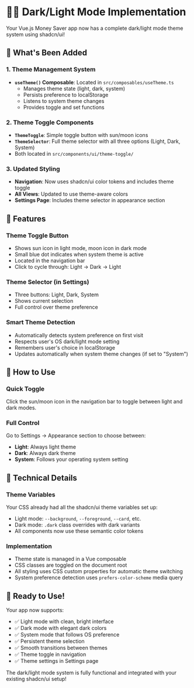 # 🌙✨ Dark/Light Mode Implementation

Your Vue.js Money Saver app now has a complete dark/light mode theme system using shadcn/ui!

## 🎨 **What's Been Added**

### 1. **Theme Management System**
- **`useTheme()` Composable**: Located in `src/composables/useTheme.ts`
  - Manages theme state (light, dark, system)
  - Persists preference to localStorage
  - Listens to system theme changes
  - Provides toggle and set functions

### 2. **Theme Toggle Components**
- **`ThemeToggle`**: Simple toggle button with sun/moon icons
- **`ThemeSelector`**: Full theme selector with all three options (Light, Dark, System)
- Both located in `src/components/ui/theme-toggle/`

### 3. **Updated Styling**
- **Navigation**: Now uses shadcn/ui color tokens and includes theme toggle
- **All Views**: Updated to use theme-aware colors
- **Settings Page**: Includes theme selector in appearance section

## 🚀 **Features**

### **Theme Toggle Button** 
- Shows sun icon in light mode, moon icon in dark mode
- Small blue dot indicates when system theme is active
- Located in the navigation bar
- Click to cycle through: Light → Dark → Light

### **Theme Selector** (in Settings)
- Three buttons: Light, Dark, System
- Shows current selection
- Full control over theme preference

### **Smart Theme Detection**
- Automatically detects system preference on first visit
- Respects user's OS dark/light mode setting
- Remembers user's choice in localStorage
- Updates automatically when system theme changes (if set to "System")

## 🎯 **How to Use**

### **Quick Toggle**
Click the sun/moon icon in the navigation bar to toggle between light and dark modes.

### **Full Control**
Go to Settings → Appearance section to choose between:
- **Light**: Always light theme
- **Dark**: Always dark theme  
- **System**: Follows your operating system setting

## 🔧 **Technical Details**

### **Theme Variables**
Your CSS already had all the shadcn/ui theme variables set up:
- Light mode: `--background`, `--foreground`, `--card`, etc.
- Dark mode: `.dark` class overrides with dark variants
- All components now use these semantic color tokens

### **Implementation**
- Theme state is managed in a Vue composable
- CSS classes are toggled on the document root
- All styling uses CSS custom properties for automatic theme switching
- System preference detection uses `prefers-color-scheme` media query

## 🎉 **Ready to Use!**

Your app now supports:
- ✅ Light mode with clean, bright interface
- ✅ Dark mode with elegant dark colors  
- ✅ System mode that follows OS preference
- ✅ Persistent theme selection
- ✅ Smooth transitions between themes
- ✅ Theme toggle in navigation
- ✅ Theme settings in Settings page

The dark/light mode system is fully functional and integrated with your existing shadcn/ui setup!